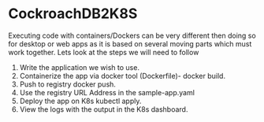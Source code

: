# CockroachDB2K8S
Executing code with containers/Dockers can be very different then doing so for desktop or web apps as it is based on several moving parts which must work together. Lets look at the steps we will need to follow

1. Write the application we wish to use.
2. Containerize the app via docker tool (Dockerfile)- docker build. 
3. Push to registry docker push.
4. Use the registry URL Address in the sample-app.yaml
5. Deploy the app on K8s kubectl apply.
6. View the logs with the output in the K8s dashboard.
